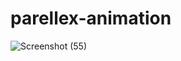 # parellex-animation
![Screenshot (55)](https://user-images.githubusercontent.com/32562527/137372114-9ef36172-d6a5-4301-9197-d928d96cd4a6.png)
